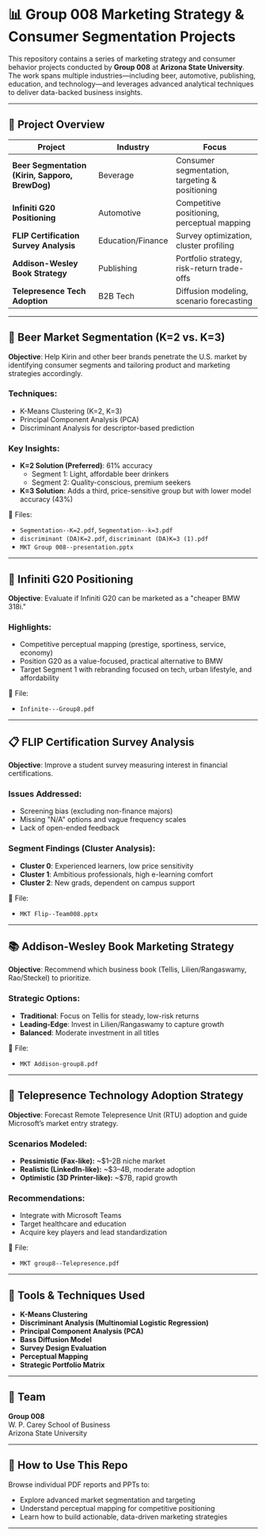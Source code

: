 # 📊 Group 008 Marketing Strategy & Consumer Segmentation Projects

This repository contains a series of marketing strategy and consumer behavior projects conducted by **Group 008** at **Arizona State University**. The work spans multiple industries—including beer, automotive, publishing, education, and technology—and leverages advanced analytical techniques to deliver data-backed business insights.

---

## 📁 Project Overview

| Project | Industry | Focus |
|--------|----------|-------|
| **Beer Segmentation (Kirin, Sapporo, BrewDog)** | Beverage | Consumer segmentation, targeting & positioning |
| **Infiniti G20 Positioning** | Automotive | Competitive positioning, perceptual mapping |
| **FLIP Certification Survey Analysis** | Education/Finance | Survey optimization, cluster profiling |
| **Addison-Wesley Book Strategy** | Publishing | Portfolio strategy, risk-return trade-offs |
| **Telepresence Tech Adoption** | B2B Tech | Diffusion modeling, scenario forecasting |

---

## 🍺 Beer Market Segmentation (K=2 vs. K=3)

**Objective**: Help Kirin and other beer brands penetrate the U.S. market by identifying consumer segments and tailoring product and marketing strategies accordingly.

### Techniques:
- K-Means Clustering (K=2, K=3)
- Principal Component Analysis (PCA)
- Discriminant Analysis for descriptor-based prediction

### Key Insights:
- **K=2 Solution (Preferred)**: 61% accuracy
  - Segment 1: Light, affordable beer drinkers
  - Segment 2: Quality-conscious, premium seekers
- **K=3 Solution**: Adds a third, price-sensitive group but with lower model accuracy (43%)

📁 Files:
- `Segmentation--K=2.pdf`, `Segmentation--k=3.pdf`
- `discriminant (DA)K=2.pdf`, `discriminant (DA)K=3 (1).pdf`
- `MKT Group 008--presentation.pptx`

---

## 🚗 Infiniti G20 Positioning

**Objective**: Evaluate if Infiniti G20 can be marketed as a "cheaper BMW 318i."

### Highlights:
- Competitive perceptual mapping (prestige, sportiness, service, economy)
- Position G20 as a value-focused, practical alternative to BMW
- Target Segment 1 with rebranding focused on tech, urban lifestyle, and affordability

📁 File:
- `Infinite---Group8.pdf`

---

## 📋 FLIP Certification Survey Analysis

**Objective**: Improve a student survey measuring interest in financial certifications.

### Issues Addressed:
- Screening bias (excluding non-finance majors)
- Missing "N/A" options and vague frequency scales
- Lack of open-ended feedback

### Segment Findings (Cluster Analysis):
- **Cluster 0**: Experienced learners, low price sensitivity
- **Cluster 1**: Ambitious professionals, high e-learning comfort
- **Cluster 2**: New grads, dependent on campus support

📁 File:
- `MKT Flip--Team008.pptx`

---

## 📚 Addison-Wesley Book Marketing Strategy

**Objective**: Recommend which business book (Tellis, Lilien/Rangaswamy, Rao/Steckel) to prioritize.

### Strategic Options:
- **Traditional**: Focus on Tellis for steady, low-risk returns
- **Leading-Edge**: Invest in Lilien/Rangaswamy to capture growth
- **Balanced**: Moderate investment in all titles

📁 File:
- `MKT Addison-group8.pdf`

---

## 🤖 Telepresence Technology Adoption Strategy

**Objective**: Forecast Remote Telepresence Unit (RTU) adoption and guide Microsoft’s market entry strategy.

### Scenarios Modeled:
- **Pessimistic (Fax-like):** ~$1–2B niche market
- **Realistic (LinkedIn-like):** ~$3–4B, moderate adoption
- **Optimistic (3D Printer-like):** ~$7B, rapid growth

### Recommendations:
- Integrate with Microsoft Teams
- Target healthcare and education
- Acquire key players and lead standardization

📁 File:
- `MKT group8--Telepresence.pdf`

---

## 🧰 Tools & Techniques Used

- **K-Means Clustering**
- **Discriminant Analysis (Multinomial Logistic Regression)**
- **Principal Component Analysis (PCA)**
- **Bass Diffusion Model**
- **Survey Design Evaluation**
- **Perceptual Mapping**
- **Strategic Portfolio Matrix**

---

## 👥 Team

**Group 008**  
W. P. Carey School of Business  
Arizona State University  

---

## 📌 How to Use This Repo

Browse individual PDF reports and PPTs to:
- Explore advanced market segmentation and targeting
- Understand perceptual mapping for competitive positioning
- Learn how to build actionable, data-driven marketing strategies

---

